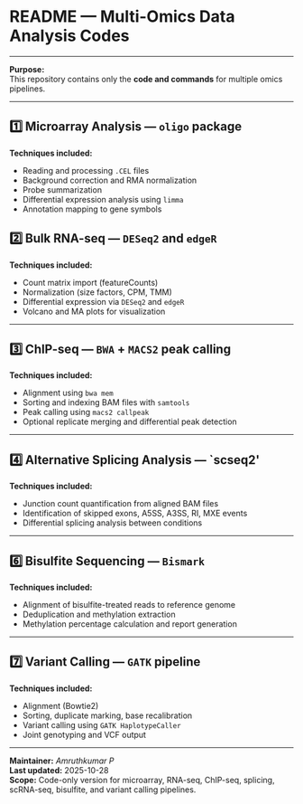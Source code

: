 # README — Multi-Omics Data Analysis Codes
---
**Purpose:**  
This repository contains only the **code and commands** for multiple omics pipelines.  
  

---

## 1️⃣ Microarray Analysis — `oligo` package


**Techniques included:**
- Reading and processing `.CEL` files  
- Background correction and RMA normalization  
- Probe summarization  
- Differential expression analysis using `limma`  
- Annotation mapping to gene symbols  


## 2️⃣ Bulk RNA-seq — `DESeq2` and `edgeR`

 
**Techniques included:**
- Count matrix import (featureCounts)  
- Normalization (size factors, CPM, TMM)  
- Differential expression via `DESeq2` and `edgeR`  
- Volcano and MA plots for visualization  



---

## 3️⃣ ChIP-seq — `BWA` + `MACS2` peak calling


**Techniques included:**
- Alignment using `bwa mem`  
- Sorting and indexing BAM files with `samtools`  
- Peak calling using `macs2 callpeak`  
- Optional replicate merging and differential peak detection  


---

## 4️⃣ Alternative Splicing Analysis — `scseq2'
  
**Techniques included:**
- Junction count quantification from aligned BAM files  
- Identification of skipped exons, A5SS, A3SS, RI, MXE events  
- Differential splicing analysis between conditions  

---


## 6️⃣ Bisulfite Sequencing — `Bismark`


**Techniques included:**
- Alignment of bisulfite-treated reads to reference genome  
- Deduplication and methylation extraction  
- Methylation percentage calculation and report generation  


---

## 7️⃣ Variant Calling — `GATK` pipeline
  
**Techniques included:**
- Alignment (Bowtie2)  
- Sorting, duplicate marking, base recalibration  
- Variant calling using `GATK HaplotypeCaller`  
- Joint genotyping and VCF output  
---



**Maintainer:** *Amruthkumar P*  
**Last updated:** 2025-10-28  
**Scope:** Code-only version for microarray, RNA-seq, ChIP-seq, splicing, scRNA-seq, bisulfite, and variant calling pipelines.  
